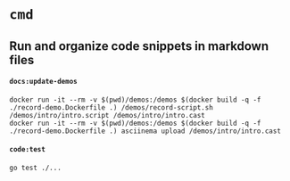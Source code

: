 # `cmd`

## Run and organize code snippets in markdown files

#### `docs:update-demos`
```
docker run -it --rm -v $(pwd)/demos:/demos $(docker build -q -f ./record-demo.Dockerfile .) /demos/record-script.sh /demos/intro/intro.script /demos/intro/intro.cast
docker run -it --rm -v $(pwd)/demos:/demos $(docker build -q -f ./record-demo.Dockerfile .) asciinema upload /demos/intro/intro.cast
```

#### `code:test`
```
go test ./...
```
